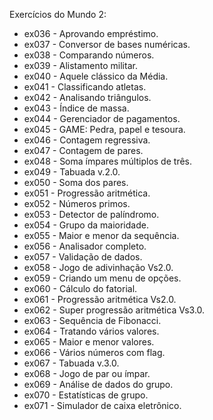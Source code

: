 Exercícios do Mundo 2:


 - ex036 - Aprovando empréstimo.
 - ex037 - Conversor de bases numéricas.
 - ex038 - Comparando números.
 - ex039 - Alistamento militar.
 - ex040 - Aquele clássico da Média.
 - ex041 - Classificando atletas.
 - ex042 - Analisando triângulos.
 - ex043 - Índice de massa.
 - ex044 - Gerenciador de pagamentos.
 - ex045 - GAME: Pedra, papel e tesoura.
 - ex046 - Contagem regressiva.
 - ex047 - Contagem de pares.
 - ex048 - Soma ímpares múltiplos de três.
 - ex049 - Tabuada v.2.0.
 - ex050 - Soma dos pares.
 - ex051 - Progressão aritmética.
 - ex052 - Números primos.
 - ex053 - Detector de palíndromo.
 - ex054 - Grupo da maioridade.
 - ex055 - Maior e menor da sequência.
 - ex056 - Analisador completo.
 - ex057 - Validação de dados.
 - ex058 - Jogo de adivinhação Vs2.0.
 - ex059 - Criando um menu de opções.
 - ex060 - Cálculo do fatorial.
 - ex061 - Progressão aritmética Vs2.0.
 - ex062 - Super progressão aritmética Vs3.0.
 - ex063 - Sequência de Fibonacci.
 - ex064 - Tratando vários valores.
 - ex065 - Maior e menor valores.
 - ex066 - Vários números com flag.
 - ex067 - Tabuada v.3.0.
 - ex068 - Jogo de par ou ímpar.
 - ex069 - Análise de dados do grupo.
 - ex070 - Estatísticas de grupo.
 - ex071 - Simulador de caixa eletrônico.
